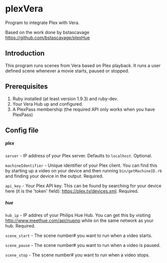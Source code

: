 plexVera
=======

Program to integrate Plex with Vera.

Based on the work done by bstascavage https://github.com/bstascavage/plexHue


## Introduction
This program runs scenes from Vera based on Plex playback.  It runs a user defined scene whenever a movie starts, paused or stopped.


## Prerequisites
1.  Ruby installed (at least version 1.9.3) and ruby-dev.
2.  Your Vera Hub up and configured.
3.  A PlexPass membership (the required API only works when you have PlexPass)

    
## Config file

##### plex
`server` - IP address of your Plex server.  Defaults to `localhost`.  Optional.

`machineIdentifier` - Unique identifier of your Plex client.  You can find this by starting up a video on your device and then running `bin/getMachineID.rb` and finding your device in the output.  Required.

`api_key` - Your Plex API key.  This can be found by searching for your device here (it is the 'token' field): https://plex.tv/devices.xml.  Required.

##### hue
`hub_ip` - IP addres of your Philips Hue Hub.  You can get this by visiting http://www.meethue.com/api/nupnp while on the same network as your hub.  Required.

`scene_start` - The scene number# you want to run when a video starts.

`scene_pause` - The scene number# you want to run when a video is paused.

`scene_stop` - The scene number# you want to run when a video stops.
